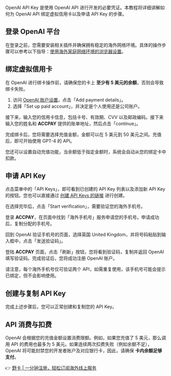 OpenAI API Key 是使用 OpenAI API 进行开发的必要凭证。本教程将详细讲解如何为 OpenAI API 绑定虚拟信用卡以及申请 API Key 的步骤。

## 登录 OpenAI 平台

在登录之前，您需要安装相关插件并确保拥有稳定的海外网络环境。具体的操作步骤可以参考以下指导：[使用海外家庭网络环境的浏览器设置](https://bit.ly/bewildcard)。

## 绑定虚拟信用卡

在 OpenAI 进行绑卡操作前，请确保您的卡上 **至少有 5 美元的余额**，否则会导致绑卡失败。

1. 访问 [OpenAI 账户设置](https://platform.openai.com/account/billing/overview)，点击「Add payment details」。
2. 选择「Set up paid account」，并决定是个人使用还是公司账户。

接下来，输入您的信用卡信息，包括卡号、有效期、CVV 以及邮政编码。接下来输入您的姓名和 **ACCPAY** 提供的账单地址，然后点击「continue」。

完成绑卡后，您将需要选择充值金额，金额可以在 5 美元到 50 美元之间。充值后，即可开始使用 GPT-4 的 API。

您还可以设置自动充值功能，当余额低于指定金额时，系统会自动从您的绑定卡中扣款。

## 申请 API Key

点击菜单中的「API Keys」，即可看到已创建的 API Key 列表以及添加新 API Key 的按钮。您也可以直接通过 [创建 API Keys 的链接](https://platform.openai.com/api-keys) 进行创建。

在选择完毕后，点击「Start verification」，需要验证您的海外手机号。

登录 **ACCPAY**，在页面中找到「海外手机号」服务申请您的手机号。申请成功后，复制分配的手机号。

回到 OpenAI 验证手机号的页面，选择英国 United Kingdom，并将号码粘贴到输入框中，点击「发送验证码」。

登陆 **ACCPAY** 页面，点击「刷新」按钮，您将看到验证码，复制并返回 OpenAI 填写验证码。完成验证后，您将成功注册 OpenAI 账户。

请注意，每个海外手机号仅可验证两个 API，如需重复使用，该手机号可能会提示已绑定，但不会影响使用。

## 创建与复制 API Key

完成上述步骤后，您可以正常创建和复制您的 API Key。

## API 消费与扣费

OpenAI 会根据您的充值金额设置消费限额。例如，如果您充值了 5 美元，那么调用 API 的费用也最多为 5 美元。如果连续两次扣费失败（例如余额不足），OpenAI 将可能封禁您的开发者账户及对应银行卡，因此，请确保 **卡内余额足够支付**。

👉 [野卡 | 一分钟注册，轻松订阅海外线上服务](https://bit.ly/bewildcard)
